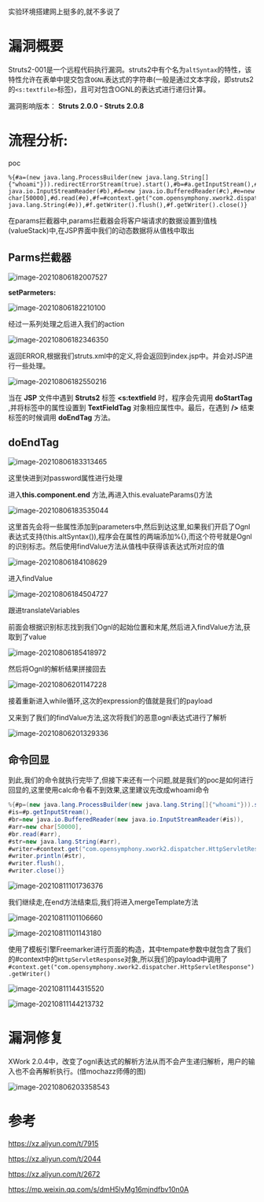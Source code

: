 

实验环境搭建网上挺多的,就不多说了

# 漏洞概要

Struts2-001是一个远程代码执行漏洞。struts2中有个名为`altSyntax`的特性，该特性允许在表单中提交包含`OGNL`表达式的字符串(一般是通过文本字段，即struts2的`<s:textfile>`标签)，且可对包含OGNL的表达式进行递归计算。

漏洞影响版本： **Struts 2.0.0 - Struts 2.0.8** 

# 流程分析:

poc

```k
%{#a=(new java.lang.ProcessBuilder(new java.lang.String[]{"whoami"})).redirectErrorStream(true).start(),#b=#a.getInputStream(),#c=new java.io.InputStreamReader(#b),#d=new java.io.BufferedReader(#c),#e=new char[50000],#d.read(#e),#f=#context.get("com.opensymphony.xwork2.dispatcher.HttpServletResponse"),#f.getWriter().println(new java.lang.String(#e)),#f.getWriter().flush(),#f.getWriter().close()}
```

 在params拦截器中,params拦截器会将客户端请求的数据设置到值栈(valueStack)中,在JSP界面中我们的动态数据将从值栈中取出

## Parms拦截器

![image-20210806182007527](S2-001/image-20210806182007527.png)

**setParmeters:**

![image-20210806182210100](S2-001/image-20210806182210100.png)

经过一系列处理之后进入我们的action

![image-20210806182346350](S2-001/image-20210806182346350.png)

返回ERROR,根据我们struts.xml中的定义,将会返回到index.jsp中。并会对JSP进行一些处理。

![image-20210806182550216](S2-001/image-20210806182550216.png)

当在 **JSP** 文件中遇到 **Struts2** 标签 **<s:textfield** 时，程序会先调用 **doStartTag** ,并将标签中的属性设置到 **TextFieldTag** 对象相应属性中。最后，在遇到 **/>** 结束标签的时候调用 **doEndTag** 方法。

## doEndTag

![image-20210806183313465](S2-001/image-20210806183313465.png)

这里快进到对password属性进行处理

进入**this.component.end** 方法,再进入this.evaluateParams()方法

![image-20210806183535044](S2-001/image-20210806183535044.png)

这里首先会将一些属性添加到parameters中,然后到达这里,如果我们开启了Ognl表达式支持(this.altSyntax()),程序会在属性的两端添加%\{\},而这个符号就是Ognl的识别标志。然后使用findValue方法从值栈中获得该表达式所对应的值

![image-20210806184108629](S2-001/image-20210806184108629.png)

进入findValue

![image-20210806184504727](S2-001/image-20210806184504727.png)

跟进translateVariables

前面会根据识别标志找到我们Ognl的起始位置和末尾,然后进入findValue方法,获取到了value

![image-20210806185418972](S2-001/image-20210806185418972.png)

然后将Ognl的解析结果拼接回去

![image-20210806201147228](S2-001/image-20210806201147228.png)

接着重新进入while循环,这次的expression的值就是我们的payload

又来到了我们的findValue方法,这次将我们的恶意ognl表达式进行了解析

![image-20210806201329336](S2-001/image-20210806201329336.png)

## 命令回显

到此,我们的命令就执行完毕了,但接下来还有一个问题,就是我们的poc是如何进行回显的,这里使用calc命令看不到效果,这里建议先改成whoami命令

```java
%{#p=(new java.lang.ProcessBuilder(new java.lang.String[]{"whoami"})).start(),
#is=#p.getInputStream(),
#br=new java.io.BufferedReader(new java.io.InputStreamReader(#is)),
#arr=new char[50000],
#br.read(#arr),
#str=new java.lang.String(#arr),
#writer=#context.get("com.opensymphony.xwork2.dispatcher.HttpServletResponse").getWriter(),
#writer.println(#str),
#writer.flush(),
#writer.close()}
```

![image-20210811101736376](S2-001/image-20210811101736376.png)

我们继续走,在end方法结束后,我们将进入mergeTemplate方法

![image-20210811101106660](S2-001/image-20210811101106660.png)

![image-20210811101143180](S2-001/image-20210811101143180.png)

使用了模板引擎Freemarker进行页面的构造，其中tempate参数中就包含了我们的#context中的`HttpServletResponse`对象,所以我们的payload中调用了`#context.get("com.opensymphony.xwork2.dispatcher.HttpServletResponse").getWriter()`

![image-20210811144315520](S2-001/image-20210811144315520.png)

![image-20210811144213732](S2-001/image-20210811144213732.png)

# 漏洞修复

XWork 2.0.4中，改变了ognl表达式的解析方法从而不会产生递归解析，用户的输入也不会再解析执行。(借mochazz师傅的图)

![image-20210806203358543](S2-001/image-20210806203358543.png)

# 参考

https://xz.aliyun.com/t/7915

https://xz.aliyun.com/t/2044

https://xz.aliyun.com/t/2672

https://mp.weixin.qq.com/s/dmH5lyMg16mjndfbv10n0A



